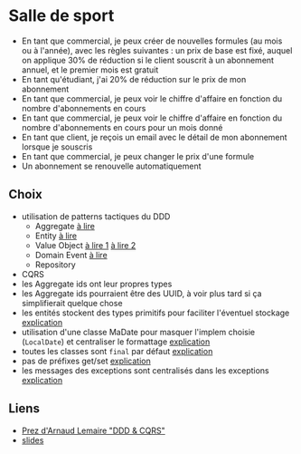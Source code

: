 # Salle de sport

- En tant que commercial, je peux créer de nouvelles formules (au mois ou à l'année), avec les règles suivantes :
un prix de base est fixé,
auquel on applique 30% de réduction si le client souscrit à un abonnement annuel,
et le premier mois est gratuit
- En tant qu'étudiant, j'ai 20% de réduction sur le prix de mon abonnement
- En tant que commercial, je peux voir le chiffre d'affaire en fonction du nombre d'abonnements en cours
- En tant que commercial, je peux voir le chiffre d'affaire en fonction du nombre d'abonnements en cours pour un mois donné
- En tant que client, je reçois un email avec le détail de mon abonnement lorsque je souscris
- En tant que commercial, je peux changer le prix d'une formule
- Un abonnement se renouvelle automatiquement

## Choix

- utilisation de patterns tactiques du DDD
  - Aggregate [à lire](https://vaughnvernon.co/?p=838)
  - Entity [à lire](http://thepaulrayner.com/blog/aggregates-and-entities-in-domain-driven-design/)
  - Value Object [à lire 1](http://verraes.net/2016/02/type-safety-and-money/) [à lire 2](https://matthiasnoback.nl/2018/03/modelling-quanities-an-exercise-in-designing-value-objects/)
  - Domain Event [à lire](http://verraes.net/2014/11/domain-events/)
  - Repository
- CQRS
- les Aggregate ids ont leur propres types
- les Aggregate ids pourraient être des UUID, à voir plus tard si ça simplifierait quelque chose
- les entités stockent des types primitifs pour faciliter l'éventuel stockage [explication](https://matthiasnoback.nl/2018/06/doctrine-orm-and-ddd-aggregates/)
- utilisation d'une classe MaDate pour masquer l'implem choisie (`LocalDate`) et centraliser le formattage [explication](https://matthiasnoback.nl/2018/02/mocking-at-architectural-boundaries-persistence-and-time/)
- toutes les classes sont `final` par défaut [explication](https://ocramius.github.io/blog/when-to-declare-classes-final/)
- pas de préfixes get/set [explication](https://blog.pragmatists.com/refactoring-from-anemic-model-to-ddd-880d3dd3d45f)
- les messages des exceptions sont centralisés dans les exceptions [explication](http://rosstuck.com/formatting-exception-messages)

## Liens

- [Prez d'Arnaud Lemaire "DDD & CQRS"](https://www.youtube.com/watch?v=qBLtZN3p3FU)
- [slides](https://speakerdeck.com/lilobase/ddd-and-cqrs-php-tour-2018)

